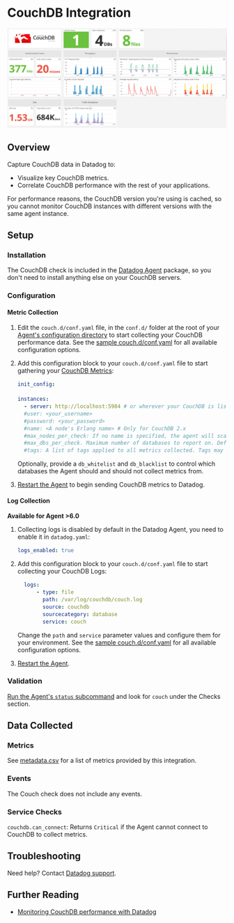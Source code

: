 # CouchDB Integration

![CouchDB dashboard][1]

## Overview

Capture CouchDB data in Datadog to:

* Visualize key CouchDB metrics.
* Correlate CouchDB performance with the rest of your applications.

For performance reasons, the CouchDB version you're using is cached, so you cannot monitor CouchDB instances with different versions with the same agent instance.

## Setup
### Installation

The CouchDB check is included in the [Datadog Agent][2] package, so you don't need to install anything else on your CouchDB servers.

### Configuration

#### Metric Collection

1. Edit the `couch.d/conf.yaml` file, in the `conf.d/` folder at the root of your [Agent's configuration directory][3] to start collecting your CouchDB performance data. See the [sample couch.d/conf.yaml][4] for all available configuration options.

2. Add this configuration block to your `couch.d/conf.yaml` file to start gathering your [CouchDB Metrics](#metrics):

      ```yaml
      init_config:

      instances:
        - server: http://localhost:5984 # or wherever your CouchDB is listening
        #user: <your_username>
        #password: <your_password>
        #name: <A node's Erlang name> # Only for CouchDB 2.x
        #max_nodes_per_check: If no name is specified, the agent will scan all nodes up. As that may be very long, you can limit how many to collect per check. Default: 20
        #max_dbs_per_check. Maximum number of databases to report on. Default: 50
        #tags: A list of tags applied to all metrics collected. Tags may be simple strings or key-value pairs. Default: []
      ```

    Optionally, provide a `db_whitelist` and `db_blacklist` to control which databases the Agent should and should not collect metrics from.

3. [Restart the Agent][5] to begin sending CouchDB metrics to Datadog.

#### Log Collection

**Available for Agent >6.0**

1. Collecting logs is disabled by default in the Datadog Agent, you need to enable it in `datadog.yaml`:

    ```yaml
    logs_enabled: true
    ```

2. Add this configuration block to your `couch.d/conf.yaml` file to start collecting your CouchDB Logs:

    ```yaml
      logs:
          - type: file
            path: /var/log/couchdb/couch.log
            source: couchdb
            sourcecategory: database
            service: couch
    ```

    Change the `path` and `service` parameter values and configure them for your environment. See the [sample couch.d/conf.yaml][4] for all available configuration options.

3. [Restart the Agent][5].

### Validation

[Run the Agent's `status` subcommand][6] and look for `couch` under the Checks section.

## Data Collected
### Metrics

See [metadata.csv][7] for a list of metrics provided by this integration.

### Events

The Couch check does not include any events.

### Service Checks

`couchdb.can_connect`: Returns `Critical` if the Agent cannot connect to CouchDB to collect metrics.

## Troubleshooting
Need help? Contact [Datadog support][8].

## Further Reading

* [Monitoring CouchDB performance with Datadog][9]


[1]: https://raw.githubusercontent.com/DataDog/integrations-core/master/couch/images/couchdb_dashboard.png
[2]: https://app.datadoghq.com/account/settings#agent
[3]: https://docs.datadoghq.com/agent/guide/agent-configuration-files/?tab=agentv6#agent-configuration-directory
[4]: https://github.com/DataDog/integrations-core/blob/master/couch/datadog_checks/couch/data/conf.yaml.example
[5]: https://docs.datadoghq.com/agent/guide/agent-commands/?tab=agentv6#start-stop-and-restart-the-agent
[6]: https://docs.datadoghq.com/agent/guide/agent-commands/?tab=agentv6#agent-status-and-information
[7]: https://github.com/DataDog/integrations-core/blob/master/couch/metadata.csv
[8]: https://docs.datadoghq.com/help
[9]: https://www.datadoghq.com/blog/monitoring-couchdb-with-datadog
